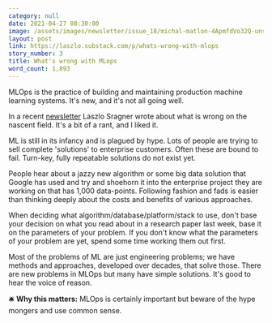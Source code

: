 ```yaml
---
category: null
date: 2021-04-27 08:30:00
image: /assets/images/newsletter/issue_18/michal-matlon-4ApmfdVo32Q-unsplash.jpeg
layout: post
link: https://laszlo.substack.com/p/whats-wrong-with-mlops
story_number: 3
title: What's wrong with MLops
word_count: 1,893
---
```


MLOps is the practice of building and maintaining production machine learning systems. It's new, and it's not all going well.

In a recent [newsletter](https://laszlo.substack.com/p/whats-wrong-with-mlops) Laszlo Sragner wrote about what is wrong on the nascent field. It's a bit of a rant, and I liked it.

ML is still in its infancy and is plagued by hype. Lots of people are trying to sell complete 'solutions' to enterprise customers. Often these are bound to fail. Turn-key, fully repeatable solutions do not exist yet.

People hear about a jazzy new algorithm or some big data solution that Google has used and try and shoehorn it into the enterprise project they are working on that has 1,000 data-points. Following fashion and fads is easier than thinking deeply about the costs and benefits of various approaches.

When deciding what algorithm/database/platform/stack to use, don't base your decision on what you read about in a research paper last week, base it on the parameters of your problem. If you don't know what the parameters of your problem are yet, spend some time working them out first.

Most of the problems of ML are just engineering problems; we have methods and approaches, developed over decades, that solve those. There are new problems in MLOps but many have simple solutions. It's good to hear the voice of reason.

🛎️  **Why this matters:** MLOps is certainly important but beware of the hype mongers and use common sense.

